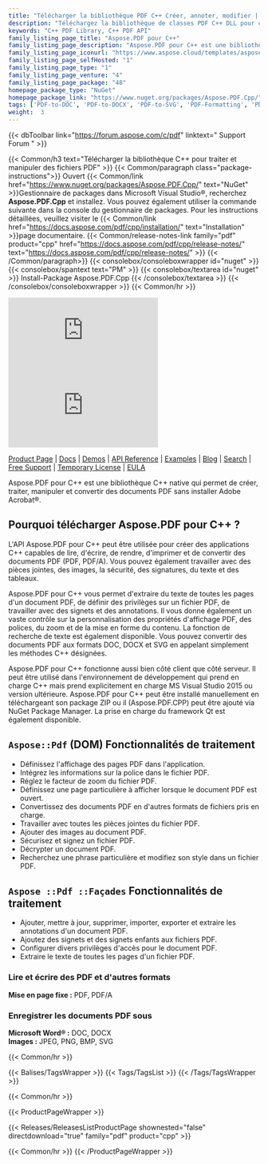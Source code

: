 ```yaml
---
title: "Télécharger la bibliothèque PDF C++ Créer, annoter, modifier | Aspose.PDF"
description: "Téléchargez la bibliothèque de classes PDF C++ DLL pour créer, éditer, rendre et convertir des fichiers PDF, PDF/A en DOC, DOCX via API. Prend en charge les images, la sécurité, les signatures, le texte, les tableaux."
keywords: "C++ PDF Library, C++ PDF API"
family_listing_page_title: "Aspose.PDF pour C++"
family_listing_page_description: "Aspose.PDF pour C++ est une bibliothèque C++ native qui permet aux développeurs d'ajouter des capacités de gestion PDF à leurs applications C++. La bibliothèque permet d'effectuer un large éventail de tâches de traitement de documents, notamment la création de fichiers PDF, le traitement de formulaires, la manipulation de texte et de pages, la gestion des annotations, des pièces jointes, des signets, la gestion des polices personnalisées et bien plus encore."
family_listing_page_iconurl: "https://www.aspose.cloud/templates/aspose/App_Themes/V3/images/pdf/272x272/aspose_pdf-for-cpp.png"
family_listing_page_selfHosted: "1"
family_listing_page_type: "1"
family_listing_page_venture: "4"
family_listing_page_package: "48"
homepage_package_type: "NuGet"
homepage_package_link: "https://www.nuget.org/packages/Aspose.PDF.Cpp/"
tags: ['PDF-to-DOC', 'PDF-to-DOCX', 'PDF-to-SVG', 'PDF-Formatting', 'PDF-Metadata', 'PDF-Attachment', 'PDF-Images', 'PDF-Encryption', 'PDF-Decryption', 'Search-PDF', 'PDF-Table', 'PDF-Annotations', 'PDF-Bookmarks', 'PDF-Security', 'PDF-Signature', 'PDF-Text-Extraction', 'PDF-to-Image', 'PDF-to-PNG', 'PDF-to-JPEG', 'PDF-to-BMP']
weight:  3
---
```


{{< dbToolbar link="https://forum.aspose.com/c/pdf" linktext=" Support Forum " >}}

{{< Common/h3 text="Télécharger la bibliothèque C++ pour traiter et manipuler des fichiers PDF"  >}}
{{< Common/paragraph class="package-instructions">}}
Ouvert
{{< Common/link href="https://www.nuget.org/packages/Aspose.PDF.Cpp/" text="NuGet"  >}}Gestionnaire de packages dans Microsoft Visual Studio®, recherchez <b>Aspose.PDF.Cpp</b> et installez. Vous pouvez également utiliser la commande suivante dans la console du gestionnaire de packages. Pour les instructions détaillées, veuillez visiter le
{{< Common/link href="https://docs.aspose.com/pdf/cpp/installation/" text="Installation"  >}}page documentaire.
{{< Common/release-notes-link family="pdf" product="cpp" href="https://docs.aspose.com/pdf/cpp/release-notes/" text="https://docs.aspose.com/pdf/cpp/release-notes/"  >}}
{{< /Common/paragraph>}}
{{< consolebox/consoleboxwrapper id="nuget" >}}
       {{< consolebox/spantext text="PM" >}}
       {{< consolebox/textarea id="nuget" >}} Install-Package Aspose.PDF.Cpp {{< /consolebox/textarea >}}
{{< /consolebox/consoleboxwrapper >}}
{{< Common/hr >}}

![Nuget](https://img.shields.io/nuget/v/Aspose.PDF.Cpp) ![Nuget](https://img.shields.io/nuget/dt/Aspose.PDF.Cpp)

[Product Page](https://products.aspose.com/pdf/cpp/) | [Docs](https://docs.aspose.com/pdf/cpp/) | [Demos](https://products.aspose.app/pdf/family) | [API Reference](https://reference.aspose.com/pdf/cpp) | [Examples](https://github.com/aspose-pdf/Aspose.Pdf-for-C) | [Blog](https://blog.aspose.com/category/pdf/) | [Search](https://search.aspose.com/) | [Free Support](https://forum.aspose.com/c/pdf) | [Temporary License](https://purchase.aspose.com/temporary-license) | [EULA](https://about.aspose.com/legal/eula/)

Aspose.PDF pour C++ est une bibliothèque C++ native qui permet de créer, traiter, manipuler et convertir des documents PDF sans installer Adobe Acrobat®.

## Pourquoi télécharger Aspose.PDF pour C++ ?

L'API Aspose.PDF pour C++ peut être utilisée pour créer des applications C++ capables de lire, d'écrire, de rendre, d'imprimer et de convertir des documents PDF (PDF, PDF/A). Vous pouvez également travailler avec des pièces jointes, des images, la sécurité, des signatures, du texte et des tableaux.

Aspose.PDF pour C++ vous permet d'extraire du texte de toutes les pages d'un document PDF, de définir des privilèges sur un fichier PDF, de travailler avec des signets et des annotations. Il vous donne également un vaste contrôle sur la personnalisation des propriétés d'affichage PDF, des polices, du zoom et de la mise en forme du contenu. La fonction de recherche de texte est également disponible. Vous pouvez convertir des documents PDF aux formats DOC, DOCX et SVG en appelant simplement les méthodes C++ désignées.

Aspose.PDF pour C++ fonctionne aussi bien côté client que côté serveur. Il peut être utilisé dans l'environnement de développement qui prend en charge C++ mais prend explicitement en charge MS Visual Studio 2015 ou version ultérieure. Aspose.PDF pour C++ peut être installé manuellement en téléchargeant son package ZIP ou il (Aspose.PDF.CPP) peut être ajouté via NuGet Package Manager. La prise en charge du framework Qt est également disponible.

## `Aspose::Pdf` (DOM) Fonctionnalités de traitement

- Définissez l'affichage des pages PDF dans l'application.
- Intégrez les informations sur la police dans le fichier PDF.
- Réglez le facteur de zoom du fichier PDF.
- Définissez une page particulière à afficher lorsque le document PDF est ouvert.
- Convertissez des documents PDF en d'autres formats de fichiers pris en charge.
- Travailler avec toutes les pièces jointes du fichier PDF.
- Ajouter des images au document PDF.
- Sécurisez et signez un fichier PDF.
- Décrypter un document PDF.
- Recherchez une phrase particulière et modifiez son style dans un fichier PDF.

## `Aspose ::Pdf ::Façades` Fonctionnalités de traitement

- Ajouter, mettre à jour, supprimer, importer, exporter et extraire les annotations d'un document PDF.
- Ajoutez des signets et des signets enfants aux fichiers PDF.
- Configurer divers privilèges d'accès pour le document PDF.
- Extraire le texte de toutes les pages d'un fichier PDF.

### Lire et écrire des PDF et d'autres formats

**Mise en page fixe :** PDF, PDF/A

### Enregistrer les documents PDF sous

**Microsoft Word® :** DOC, DOCX\
**Images :** JPEG, PNG, BMP, SVG

{{< Common/hr >}}

{{< Balises/TagsWrapper >}}
 {{< Tags/TagsList >}}
{{< /Tags/TagsWrapper >}}

{{< Common/hr >}}

{{< ProductPageWrapper >}}
<!-- ReleasesListProductPage-->
   {{< Releases/ReleasesListProductPage shownested="false"  directdownload="true" family="pdf" product="cpp" >}}
<!-- /ReleasesListProductPage-->
{{< Common/hr >}}
{{< /ProductPageWrapper >}}

